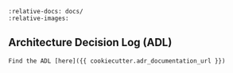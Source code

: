 ```{include} akm/index.md
:relative-docs: docs/
:relative-images:
```

Architecture Decision Log (ADL)
----
```{note}
Find the ADL [here]({{ cookiecutter.adr_documentation_url }})
```
